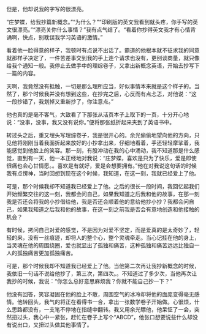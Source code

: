 但是，他却说我的字写的很漂亮。

“庄梦蝶，给我抄篇新概念。”“为什么？”“印刷版的英文我看到就头疼，你手写的英文很漂亮。”“漂亮关你什么事情？”我有点气结了。“看着你抄得英文我才有心情背诵啊，快点，别耽误我学习英语的激情。”

看着他一脸得意的样子，我顿时有点说不出话了。霸道的他根本就不征求我的同意就那样子决定了，一件苦差事交到我的手上连个请求也没有，更别谈商量，就只像给我个通知一般。我停止去做手中的理综卷子，又拿出新概念英语，开始去抄写下一篇的内容。

天啊，我竟然没有抵触，一切是那么理所应当，好似事情本来就是这个样子的。当然了，那个时候我并没有想到这些，在抄完之后，心反而有点忐忑，对他说：“这一段抄错了，我划掉又重新抄了，你注意点。”

他也真的是毫不客气，大致看了下那张从活页本子上取下的一页，十分开心地说：“没事，没事，我又没有说你。”便将那张纸折起来夹到了英语书中。

转过头之后，重又埋头写理综卷子，我是很开心的。余光偷偷地望向他的方向，只见他将刚刚当着我面折起来放好的小抄拿出来，仔细地看着，手还轻轻摩挲着，我能感觉到他脸上的笑容。那一刻，有股冲动在我的心中涌动，我不知道那是什么感觉，直到有一天，他一本正经地对我说：“庄梦蝶，喜欢是只为了快乐，爱是即使很痛也会心甘情愿。。喜欢是有就好，爱是会想要拥有。”他在对我说这句话的时候我有点愣神，当时回想到现在这个时候，我知道，在这一刻，我就已经爱上了他。

可是，那个时候我却不知道我已经爱上了他。之后的很长一段时间，我回忆起我们开始频繁交往的这一刻，我都会问自己，如果我知道之后我和他的故事，在那一刻我是否还会将我的小抄借给他，我是否还会顺着他的意给他抄小抄？我都会问自己，如果我知道之后我和他的故事，在这一刻之前我是否会有意地创造和他接触的机会？

有时候，拷问自己对爱的感觉，不是因为对爱不坚定，而是爱真的是太奇妙了，轻轻的来，没有一丝痕迹，却将人的整个心，整个灵魂牵走。当心记挂在他的身上，当灵魂在他的周围绕圈，爱也就显出了孤独和痛苦，这种孤独和痛苦远远比独自一人的孤独痛苦更加孤独痛苦。

可是，那个时候我却不知道我已经爱上了他。当他第二次再让我抄新概念的时候，我依旧一句话不说给他抄了，第三次，第四次。。不知道过了多少次，当他再次让我抄的时候，我说：“你怎么总好意思麻烦我？你就不能自己抄一下？”

他没有回答，笑容凝固在他的脸上不散，周围空气的冰冷却将他的面庞变得毫无感情。他转回头，我气的将正在看得书一合，拿出一张数学卷子开始做。心很烦，什么思路都没有，一支笔不停地在指缝中翻转。我又用余光瞟他，他呆怔了一会，突然扭过头，我心中一紧张，赶忙在卷子上写个“ABCD”，他张口想要说些什么却没有说出口，又扭过头做其他事情了。